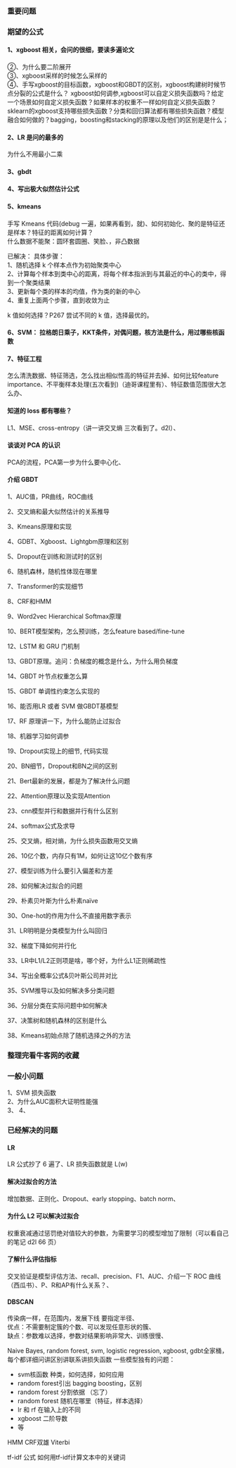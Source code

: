 
### 重要问题

### 期望的公式

#### 1、xgboost 相关，会问的很细，要读多遍论文
②、为什么要二阶展开  
③、xgboost采样的时候怎么采样的  
④、手写xgboost的目标函数，xgboost和GBDT的区别，xgboost构建树时候节点分裂的公式是什么？ xgboost如何调参,xgboost可以自定义损失函数吗？给定一个场景如何自定义损失函数？如果样本的权重不一样如何自定义损失函数？sklearn的xgboost支持哪些损失函数？分类和回归算法都有哪些损失函数？模型融合如何做的？bagging，boosting和stacking的原理以及他们的区别是是什么；

#### 2、LR 是问的最多的

为什么不用最小二乘  


#### 3、gbdt


#### 4、写出极大似然估计公式


#### 5、kmeans
手写 Kmeans 代码(debug 一遍，如果再看到，就)、如何初始化、聚的是特征还是样本？特征的距离如何计算？  
什么数据不能聚：圆环套圆圈、笑脸、，非凸数据  

已解决：
具体步骤：  
1、随机选择 k 个样本点作为初始聚类中心  
2、计算每个样本到类中心的距离，将每个样本指派到与其最近的中心的类中，得到一个聚类结果  
3、更新每个类的样本的均值，作为类的新的中心  
4、重复上面两个步骤，直到收敛为止  

k 值如何选择？P267 尝试不同的 k 值，选择最优的。  


#### 6、SVM： 拉格朗日乘子，KKT条件，对偶问题，核方法是什么，用过哪些核函数


#### 7、特征工程
怎么清洗数据、特征筛选，怎么找出相似性高的特征并去掉、如何比较feature importance、不平衡样本处理(五次看到)（迪哥课程里有）、特征数值范围很大怎么办、  


#### 知道的 loss 都有哪些？
L1、MSE、cross-entropy（讲一讲交叉熵 三次看到了。d2l）、

#### 谈谈对 PCA 的认识  
PCA的流程，PCA第一步为什么要中心化、

#### 介绍 GBDT  








1、AUC值，PR曲线，ROC曲线

2、交叉熵和最大似然估计的关系推导

3、Kmeans原理和实现

4、GDBT、Xgboost、Lightgbm原理和区别

5、Dropout在训练和测试时的区别

6、随机森林，随机性体现在哪里

7、Transformer的实现细节

8、CRF和HMM

9、Word2vec Hierarchical Softmax原理

10、BERT模型架构，怎么预训练，怎么feature based/fine-tune

12、LSTM 和 GRU 门机制

13、GBDT原理。追问：负梯度的概念是什么，为什么用负梯度

14、GBDT 叶节点权重怎么算

15、GBDT 单调性约束怎么实现的

16、能否用LR 或者 SVM 做GBDT基模型

17、RF 原理讲一下，为什么能防止过拟合

18、机器学习如何调参

19、Dropout实现上的细节, 代码实现

20、BN细节，Dropout和BN之间的区别

21、Bert最新的发展，都是为了解决什么问题

22、Attention原理以及实现Attention

23、cnn模型并行和数据并行有什么区别

24、softmax公式及求导

25、交叉熵，相对熵，为什么损失函数用交叉熵

26、10亿个数，内存只有1M，如何让这10亿个数有序

27、模型训练为什么要引入偏差和方差

28、如何解决过拟合的问题

29、朴素贝叶斯为什么朴素naïve

30、One-hot的作用为什么不直接用数字表示

31、LR明明是分类模型为什么叫回归

32、梯度下降如何并行化

33、LR中L1/L2正则项是啥，哪个好，为什么L1正则稀疏性

34、写出全概率公式&贝叶斯公司并对比

35、SVM推导以及如何解决多分类问题

36、分层分类在实际问题中如何解决

37、决策树和随机森林的区别是什么

38、Kmeans初始点除了随机选择之外的方法


### 整理完看牛客网的收藏  

### 一般小问题  

1、SVM 损失函数  
2、为什么AUC面积大证明性能强  
3、
4、



### 已经解决的问题

#### LR 
LR 公式抄了 6 遍了、LR 损失函数就是 L(w)  

#### 解决过拟合的方法
增加数据、正则化、Dropout、early stopping、batch norm、  

#### 为什么 L2 可以解决过拟合
权重衰减通过惩罚绝对值较大的参数，为需要学习的模型增加了限制（可以看自己的笔记 d2l 66 页）  

#### 了解什么评估指标
交叉验证是模型评估方法、recall、precision、F1、AUC、介绍一下 ROC 曲线（西瓜书）、P、R和AP有什么关系？、  

#### DBSCAN
传染病一样，在范围内，发展下线 要指定半径、  
优点：不需要制定簇的个数、可以发现任意形状的簇、  
缺点：参数难以选择，参数对结果影响非常大、训练很慢、


Naive Bayes, random forest, svm, logistic regression, xgboost, gdbt全家桶，每个都详细问讲区别讲联系讲损失函数
一些模型独有的问题：
- svm核函数 种类，如何选择，如何应用
- random forest引出 bagging boosting，区别
- random forest 分割依据 （忘了）
- random forest 随机在哪里（特征，样本选择）
- lr 和 rf 在输入上的不同
- xgboost 二阶导数
- 等

HMM CRF双雄 Viterbi

tf-idf 公式 如何用tf-idf计算文本中的关键词




